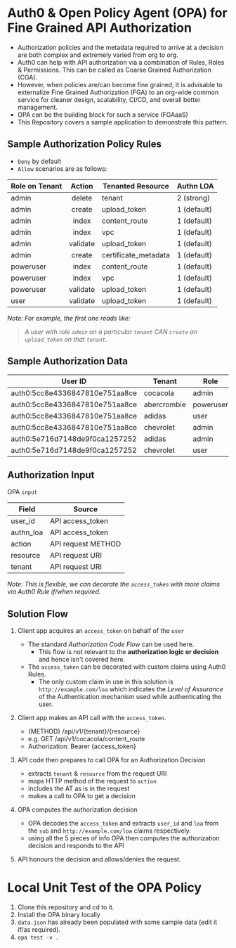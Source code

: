 # Auth0 & Open Policy Agent (OPA) for Fine Grained API Authorization

- Authorization policies and the metadata required to arrive at a decision are both complex and extremely varied from org to org.
- Auth0 can help with API authorization via a combination of Rules, Roles & Permissions. This can be called as Coarse Grained Authorization (CGA).
- However, when policies are/can become fine grained, it is advisable to externalize Fine Grained Authorization (FGA) to an org-wide common service for cleaner design, scalability, CI/CD, and overall better management.
- OPA can be the building block for such a service (FGAaaS)
- This Repository covers a sample application to demonstrate this pattern.

## Sample Authorization Policy Rules

- `Deny` by default
- `Allow` scenarios are as follows:

| Role on Tenant | Action | Tenanted Resource|Authn LOA|
|--------|:------:|-------|----|
|admin|delete|tenant|2 (strong)|
|admin|create|upload_token|1 (default)|
|admin|index|content_route|1 (default)|
|admin|index|vpc|1 (default)|
|admin|validate|upload_token|1 (default)|
|admin|create|certificate_metadata|1 (default)|
|poweruser|index|content_route|1 (default)|
|poweruser|index|vpc|1 (default)|
|poweruser|validate|upload_token|1 (default)|
|user|validate|upload_token|1 (default)|

_Note: For example, the first one reads like:_

>_A user with role `admin` on a particular `tenant` CAN `create` an `upload_token` on that `tenant`._

## Sample Authorization Data

|User ID|Tenant|Role|
|----|-----|------|
|auth0:5cc8e4336847810e751aa8ce|cocacola|admin|
|auth0:5cc8e4336847810e751aa8ce|abercrombie|poweruser|
|auth0:5cc8e4336847810e751aa8ce|adidas|user|
|auth0:5cc8e4336847810e751aa8ce|chevrolet|admin|
|auth0:5e716d7148de9f0ca1257252|adidas|admin|
|auth0:5e716d7148de9f0ca1257252|chevrolet|user|

## Authorization Input

OPA `input`

|Field|Source|
|----|----|
|user_id|API access_token|
|authn_loa|API access_token|
|action|API request METHOD|
|resource|API request URI|
|tenant|API request URI|

_Note: This is flexible, we can decorate the `access_token` with more claims via Auth0 Rule if/when required._

## Solution Flow

1. Client app acquires an `access_token` on behalf of the `user`
   - The standard *Authorization Code Flow* can be used here.
     - This flow is not relevant to the **authorization logic or decision** and hence isn't covered here.
   - The `access_token` can be decorated with custom claims using Auth0 Rules.
     - The only custom claim in use in this solution is `http://example.com/loa` which indicates the *Level of Assurance* of the Authentication mechanism used while authenticating the user.

2. Client app makes an API call with the `access_token`.
   - {METHOD} /api/v1/{tenant}/{resource}
   - e.g. GET /api/v1/cocacola/content_route
   - Authorization: Bearer {access_token}

3. API code then prepares to call OPA for an Authorization Decision 
   - extracts `tenant` & `resource` from the request URI
   - maps HTTP method of the request to `action`
   - includes the AT as is in the request
   - makes a call to OPA to get a decision

4. OPA computes the authorization decision
    - OPA decodes the `access_token` and extracts `user_id` and `loa` from the `sub` and `http://example.com/loa` claims respectively.
    - using all the 5 pieces of info OPA then computes the authorization decision and responds to the API

5. API honours the decision and allows/denies the request.

# Local Unit Test of the OPA Policy
1. Clone this repository and cd to it.
2. Install the OPA binary locally
3. `data.json` has already been populated with some sample data (edit it if/as required).
4. `opa test -v .`